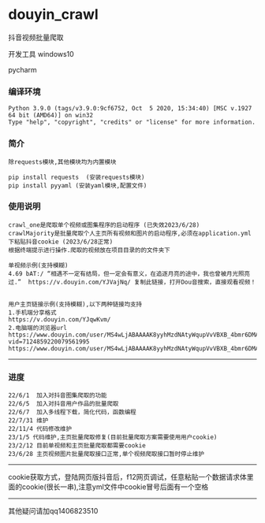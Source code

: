 # douyin_crawl
抖音视频批量爬取

开发工具
windows10

pycharm

### 编译环境
```text
Python 3.9.0 (tags/v3.9.0:9cf6752, Oct  5 2020, 15:34:40) [MSC v.1927 64 bit (AMD64)] on win32
Type "help", "copyright", "credits" or "license" for more information.
```


### 简介
```text
除requests模块,其他模块均为内置模块

pip install requests  (安装requests模块)
pip install pyyaml (安装yaml模块,配置文件)

```

### 使用说明
```text
crawl_one是爬取单个视频或图集程序的启动程序 (已失效2023/6/28)
crawlMajority是批量爬取个人主页所有视频和图片的启动程序,必须在application.yml下粘贴抖音cookie (2023/6/28正常)
根据终端提示进行操作.爬取的视频放在项目目录的的文件夹下
```

```text
单视频示例(支持模糊)
4.69 bAT:/ “相遇不一定有结局，但一定会有意义，在追逐月亮的途中，我也曾被月光照亮过.”  https://v.douyin.com/YJVajNq/ 复制此链接，打开Dou音搜索，直接观看视频！


用户主页链接示例(支持模糊),以下两种链接均支持
1.手机端分享格式
https://v.douyin.com/YJqwKvm/
2.电脑端的浏览器url
https://www.douyin.com/user/MS4wLjABAAAAK8yyhMzdNAtyWqupVvVBXB_4bmr6DMAZ0zpGn91qlJU?vid=7124859220079561995
https://www.douyin.com/user/MS4wLjABAAAAK8yyhMzdNAtyWqupVvVBXB_4bmr6DMAZ0zpGn91qlJU
```
***
### 进度
```text
22/6/1  加入对抖音图集爬取的功能
22/6/5  加入对抖音用户作品的批量爬取
22/6/7  加入多线程下载，简化代码，函数编程
22/7/31 维护 
22/11/4 代码修改维护
23/1/5 代码维护,主页批量爬取修复(目前批量爬取方案需要使用用户cookie)
23/2/12 目前单视频和主页批量爬取都需要cookie
23/6/28 主页视频图片批量爬取接口正常,单个视频爬取接口暂时停止维护

```
***
cookie获取方式，登陆网页版抖音后，f12网页调试，任意粘贴一个数据请求体里面的cookie(很长一串),注意yml文件中cookie冒号后面有一个空格
***
其他疑问请加qq1406823510
